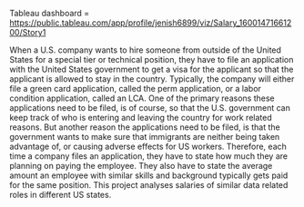Tableau dashboard = https://public.tableau.com/app/profile/jenish6899/viz/Salary_16001471661200/Story1

When a U.S. company wants to hire someone from outside of the United States for a special tier or technical position, they have to file an application with the United States government to get a visa for the applicant so that the applicant is allowed to stay in the country. Typically, the company will either file a green card application, called the perm application, or a labor condition application, called an LCA.
One of the primary reasons these applications need to be filed, is of course, so that the U.S. government can keep track of who is entering and leaving the country for work related reasons. But another reason the applications need to be filed, is that the government wants to make sure that immigrants are neither being taken advantage of, or causing adverse effects for US workers. Therefore, each time a company files an application, they have to state how much they are planning on paying the employee. They also have to state the average amount an employee with similar skills and background typically gets paid for the same position.
This project analyses salaries of similar data related roles in different US states.
